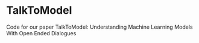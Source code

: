 # TalkToModel

Code for our paper TalkToModel: Understanding Machine Learning Models With Open Ended Dialogues
